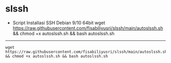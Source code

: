 # slssh


* Script Installasi SSH Debian 9/10 64bit
wget https://raw.githubusercontent.com/fisabiliyusri/slssh/main/autoslssh.sh && chmod +x autoslssh.sh && bash autoslssh.sh
--------
```
wget https://raw.githubusercontent.com/fisabiliyusri/slssh/main/autoslssh.sh && chmod +x autoslssh.sh && bash autoslssh.sh
```
